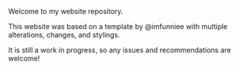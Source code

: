 Welcome to my website repository.

This website was based on a template by @imfunniee with multiple alterations, changes, and stylings.

It is still a work in progress, so any issues and recommendations are welcome!
